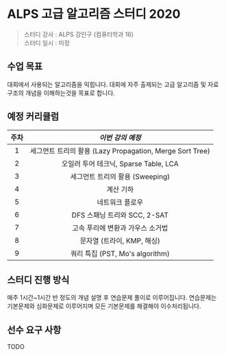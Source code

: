 # ALPS 고급 알고리즘 스터디 2020

> 스터디 강사 : ALPS 강인구 (컴퓨터학과 16)<br>스터디 일시 : 미정

## 수업 목표

대회에서 사용되는 알고리즘을 익힙니다. 대회에 자주 출제되는 고급 알고리즘 및 자료구조의 개념을 이해하는것을 목표로 합니다.

## 예정 커리큘럼

| 주차 |                     *이번 강의 예정*                     |
| :--: | :------------------------------------------------------: |
|  1   | 세그먼트 트리의 활용 (Lazy Propagation, Merge Sort Tree) |
|  2   |          오일러 투어 테크닉, Sparse Table, LCA           |
|  3   |             세그먼트 트리의 활용 (Sweeping)              |
|  4   |                        계산 기하                         |
|  5   |                     네트워크 플로우                      |
|  6   |               DFS 스패닝 트리와 SCC, 2-SAT               |
|  7   |             고속 푸리에 변환과 가우스 소거법             |
|  8   |                문자열 (트라이, KMP, 해싱)                |
|  9   |             쿼리 특집 (PST, Mo's algorithm)              |

## 스터디 진행 방식
매주 1시간~1시간 반 정도의 개념 설명 후 연습문제 풀이로 이루어집니다. 연습문제는 기본문제와 심화문제로 이루어지며 모든 기본문제를 해결해야 이수처리됩니다.

## 선수 요구 사항

TODO
